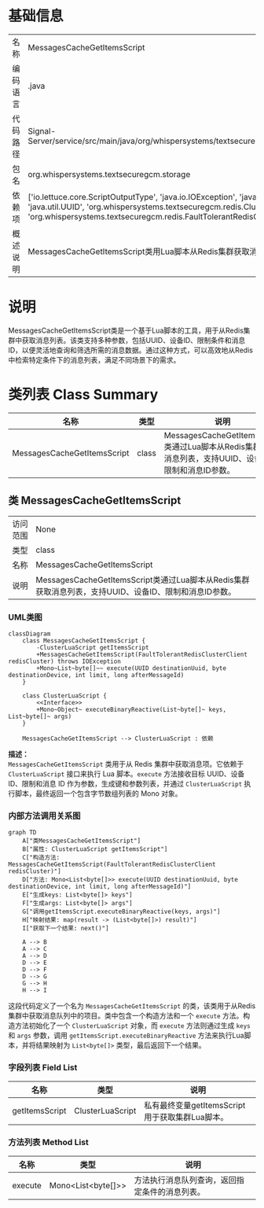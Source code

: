 # 基础信息

|      |      |
|------|------|
| 名称 | MessagesCacheGetItemsScript |
| 编码语言 | .java |
| 代码路径 | Signal-Server/service/src/main/java/org/whispersystems/textsecuregcm/storage/MessagesCacheGetItemsScript.java |
| 包名 | org.whispersystems.textsecuregcm.storage |
| 依赖项 | ['io.lettuce.core.ScriptOutputType', 'java.io.IOException', 'java.nio.charset.StandardCharsets', 'java.util.List', 'java.util.UUID', 'org.whispersystems.textsecuregcm.redis.ClusterLuaScript', 'org.whispersystems.textsecuregcm.redis.FaultTolerantRedisClusterClient', 'reactor.core.publisher.Mono'] |
| 概述说明 | MessagesCacheGetItemsScript类用Lua脚本从Redis集群获取消息列表，支持UUID、设备ID、限制和消息ID参数。 |

# 说明

MessagesCacheGetItemsScript类是一个基于Lua脚本的工具，用于从Redis集群中获取消息列表。该类支持多种参数，包括UUID、设备ID、限制条件和消息ID，以便灵活地查询和筛选所需的消息数据。通过这种方式，可以高效地从Redis中检索特定条件下的消息列表，满足不同场景下的需求。

# 类列表 Class Summary

| 名称   | 类型  | 说明 |
|-------|------|-------------|
| MessagesCacheGetItemsScript | class | MessagesCacheGetItemsScript类通过Lua脚本从Redis集群获取消息列表，支持UUID、设备ID、限制和消息ID参数。 |



## 类 MessagesCacheGetItemsScript

|      |      |
|------|------|
| 访问范围 | None |
| 类型 | class |
| 名称 | MessagesCacheGetItemsScript |
| 说明 | MessagesCacheGetItemsScript类通过Lua脚本从Redis集群获取消息列表，支持UUID、设备ID、限制和消息ID参数。 |


### UML类图

```mermaid
classDiagram
    class MessagesCacheGetItemsScript {
        -ClusterLuaScript getItemsScript
        +MessagesCacheGetItemsScript(FaultTolerantRedisClusterClient redisCluster) throws IOException
        +Mono~List~byte[]~~ execute(UUID destinationUuid, byte destinationDevice, int limit, long afterMessageId)
    }

    class ClusterLuaScript {
        <<Interface>>
        +Mono~Object~ executeBinaryReactive(List~byte[]~ keys, List~byte[]~ args)
    }

    MessagesCacheGetItemsScript --> ClusterLuaScript : 依赖
```

**描述：**  
`MessagesCacheGetItemsScript` 类用于从 Redis 集群中获取消息项。它依赖于 `ClusterLuaScript` 接口来执行 Lua 脚本。`execute` 方法接收目标 UUID、设备 ID、限制和消息 ID 作为参数，生成键和参数列表，并通过 `ClusterLuaScript` 执行脚本，最终返回一个包含字节数组列表的 Mono 对象。


### 内部方法调用关系图

```mermaid
graph TD
    A["类MessagesCacheGetItemsScript"]
    B["属性: ClusterLuaScript getItemsScript"]
    C["构造方法: MessagesCacheGetItemsScript(FaultTolerantRedisClusterClient redisCluster)"]
    D["方法: Mono<List<byte[]>> execute(UUID destinationUuid, byte destinationDevice, int limit, long afterMessageId)"]
    E["生成keys: List<byte[]> keys"]
    F["生成args: List<byte[]> args"]
    G["调用getItemsScript.executeBinaryReactive(keys, args)"]
    H["映射结果: map(result -> (List<byte[]>) result)"]
    I["获取下一个结果: next()"]

    A --> B
    A --> C
    A --> D
    D --> E
    D --> F
    D --> G
    G --> H
    H --> I
```

这段代码定义了一个名为 `MessagesCacheGetItemsScript` 的类，该类用于从Redis集群中获取消息队列中的项目。类中包含一个构造方法和一个 `execute` 方法。构造方法初始化了一个 `ClusterLuaScript` 对象，而 `execute` 方法则通过生成 `keys` 和 `args` 参数，调用 `getItemsScript.executeBinaryReactive` 方法来执行Lua脚本，并将结果映射为 `List<byte[]>` 类型，最后返回下一个结果。

### 字段列表 Field List

| 名称  | 类型  | 说明 |
|-------|-------|------|
| getItemsScript | ClusterLuaScript | 私有最终变量getItemsScript用于获取集群Lua脚本。 |

### 方法列表 Method List

| 名称  | 类型  | 说明 |
|-------|-------|------|
| execute | Mono<List<byte[]>> | 方法执行消息队列查询，返回指定条件的消息列表。 |




